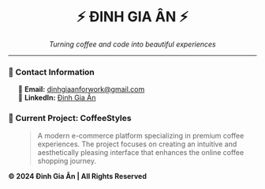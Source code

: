 <div align="center">

# ⚡ ĐINH GIA ÂN ⚡
*Turning coffee and code into beautiful experiences*

</div>

---

### 🌟 Contact Information
<div style="padding-left: 20px">

📧 **Email:** dinhgiaanforwork@gmail.com  
🔗 **LinkedIn:** [Đinh Gia Ân](https://www.linkedin.com/in/%C4%91inh-gia-%C3%A2n-5424a4300/)

</div>

### 🚀 Current Project: CoffeeStyles

<div style="padding-left: 20px">

> A modern e-commerce platform specializing in premium coffee experiences. The project focuses on creating an intuitive and aesthetically pleasing interface that enhances the online coffee shopping journey.

</div>

**© 2024 Đinh Gia Ân | All Rights Reserved**

</div>
